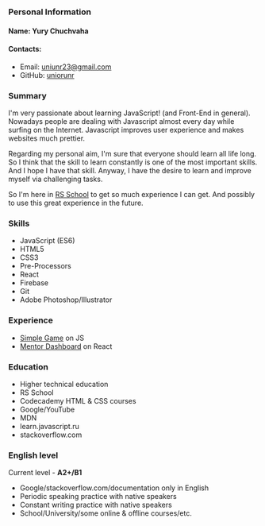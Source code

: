 ### Personal Information
#### Name: Yury Chuchvaha

#### Contacts: 

- Email: uniunr23@gmail.com
- GitHub: [uniorunr](https://github.com/uniorunr/)

### Summary
I'm very passionate about learning JavaScript! (and Front-End in general).
Nowadays people are dealing with Javascript almost every day while surfing on the Internet. Javascript improves user experience and makes websites much prettier.

Regarding my personal aim, I'm sure that everyone should learn all life long. So I think that the skill to learn constantly is one of the most important skills. And I hope I have that skill. Anyway, I have the desire to learn and improve myself via challenging tasks.

So I'm here in [RS School](https://rs.school/) to get so much experience I can get. And possibly to use this great experience in the future.

### Skills

- JavaScript (ES6)
- HTML5
- CSS3
- Pre-Processors
- React
- Firebase
- Git
- Adobe Photoshop/Illustrator

### Experience

   - [Simple Game](https://uniorunr.github.io/8beasts/) on JS
   - [Mentor Dashboard](https://rss-mentor-dashboard-8a0db.firebaseapp.com/) on React
   
### Education

  - Higher technical education
  - RS School
  - Codecademy HTML & CSS courses
  - Google/YouTube
  - MDN
  - learn.javascript.ru
  - stackoverflow.com
  
### English level

Current level - **A2+/B1**

- Google/stackoverflow.com/documentation only in English
- Periodic speaking practice with native speakers
- Constant writing practice with native speakers
- School/University/some online & offline courses/etc. 
